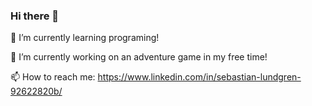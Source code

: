 ### Hi there 👋

🌱 I’m currently learning programing!

🔭 I’m currently working on an adventure game in my free time!

📫 How to reach me: https://www.linkedin.com/in/sebastian-lundgren-92622820b/

<!--
**Shubban478/shubban478** is a ✨ _special_ ✨ repository because its `README.md` (this file) appears on your GitHub profile.

Here are some ideas to get you started:

- 👯 I’m looking to collaborate on ...
- 🤔 I’m looking for help with ...
- 💬 Ask me about ...
- 😄 Pronouns: ...
- ⚡ Fun fact: ...
-->
